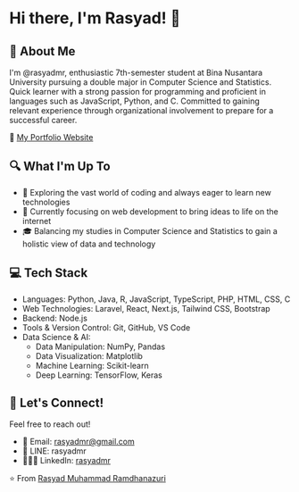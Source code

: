 # Hi there, I'm Rasyad! 👋

## 👦 About Me
I'm @rasyadmr, enthusiastic 7th-semester student at Bina Nusantara University pursuing a double major in Computer Science and Statistics. Quick learner with a strong passion for programming and proficient in languages such as JavaScript, Python, and C. Committed to gaining relevant experience through organizational involvement to prepare for a successful career.

🔗 [My Portfolio Website](https://rasyadmr.vercel.app)

## 🔍 What I'm Up To
- 👀 Exploring the vast world of coding and always eager to learn new technologies
- 🌱 Currently focusing on web development to bring ideas to life on the internet
- 🎓 Balancing my studies in Computer Science and Statistics to gain a holistic view of data and technology

## 💻 Tech Stack
- Languages: Python, Java, R, JavaScript, TypeScript, PHP, HTML, CSS, C
- Web Technologies: Laravel, React, Next.js, Tailwind CSS, Bootstrap
- Backend: Node.js
- Tools & Version Control: Git, GitHub, VS Code
- Data Science & AI:
  - Data Manipulation: NumPy, Pandas
  - Data Visualization: Matplotlib
  - Machine Learning: Scikit-learn
  - Deep Learning: TensorFlow, Keras

## 🤝 Let's Connect!
Feel free to reach out!

- 📧 Email: [rasyadmr@gmail.com](mailto:rasyadmr@gmail.com)
- 💬 LINE: rasyadmr
- 🧑‍🤝‍🧑 LinkedIn: [rasyadmr](https://www.linkedin.com/in/rasyadmr/)

⭐️ From [Rasyad Muhammad Ramdhanazuri](https://github.com/rasyadmr)
